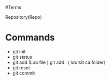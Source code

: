#Terms

Repository(Repo)

# Commands
- git init
- git status
- git add (Lưu file ) git add . ( lưu tất cả folder)
- git reset
- git commit